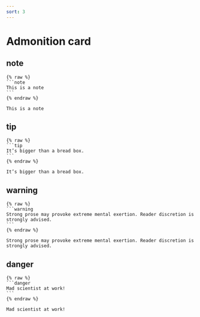 ```yaml
---
sort: 3
---
```


# Admonition card

## note
    {% raw %}
    ```note
    This is a note
    ```
    {% endraw %}

```note
This is a note
```

## tip
    {% raw %}
    ```tip
    It’s bigger than a bread box.
    ```
    {% endraw %}

```tip
It’s bigger than a bread box.
```

## warning
    {% raw %}
    ```warning
    Strong prose may provoke extreme mental exertion. Reader discretion is strongly advised.
    ```
    {% endraw %}

```warning
Strong prose may provoke extreme mental exertion. Reader discretion is strongly advised.
```

## danger
    {% raw %}
    ```danger
    Mad scientist at work!
    ```
    {% endraw %}

```danger
Mad scientist at work!
```

